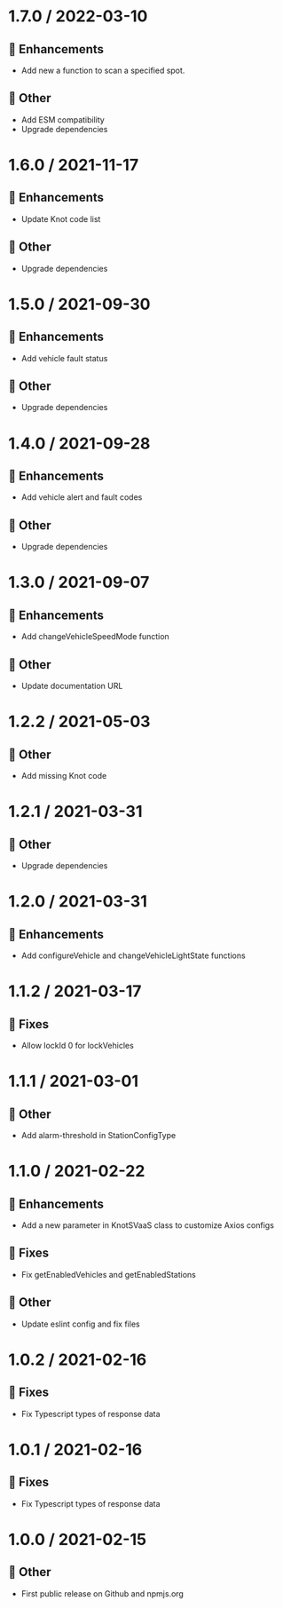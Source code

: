 # 1.7.0 / 2022-03-10

## :tada: Enhancements

* Add new a function to scan a specified spot.

## :nut_and_bolt: Other

* Add ESM compatibility
* Upgrade dependencies

# 1.6.0 / 2021-11-17

## :tada: Enhancements

* Update Knot code list

## :nut_and_bolt: Other

* Upgrade dependencies

# 1.5.0 / 2021-09-30

## :tada: Enhancements

* Add vehicle fault status

## :nut_and_bolt: Other

* Upgrade dependencies

# 1.4.0 / 2021-09-28

## :tada: Enhancements

* Add vehicle alert and fault codes

## :nut_and_bolt: Other

* Upgrade dependencies

# 1.3.0 / 2021-09-07

## :tada: Enhancements

* Add changeVehicleSpeedMode function

## :nut_and_bolt: Other

* Update documentation URL

# 1.2.2 / 2021-05-03

## :nut_and_bolt: Other

* Add missing Knot code

# 1.2.1 / 2021-03-31

## :nut_and_bolt: Other

* Upgrade dependencies

# 1.2.0 / 2021-03-31

## :tada: Enhancements

* Add configureVehicle and changeVehicleLightState functions

# 1.1.2 / 2021-03-17

## :bug: Fixes

* Allow lockId 0 for lockVehicles

# 1.1.1 / 2021-03-01

## :nut_and_bolt: Other

* Add alarm-threshold in StationConfigType

# 1.1.0 / 2021-02-22

## :tada: Enhancements

* Add a new parameter in KnotSVaaS class to customize Axios configs

## :bug: Fixes

* Fix getEnabledVehicles and getEnabledStations

## :nut_and_bolt: Other

* Update eslint config and fix files

# 1.0.2 / 2021-02-16

## :bug: Fixes

* Fix Typescript types of response data

# 1.0.1 / 2021-02-16

## :bug: Fixes

* Fix Typescript types of response data

# 1.0.0 / 2021-02-15

## :nut_and_bolt: Other

* First public release on Github and npmjs.org
